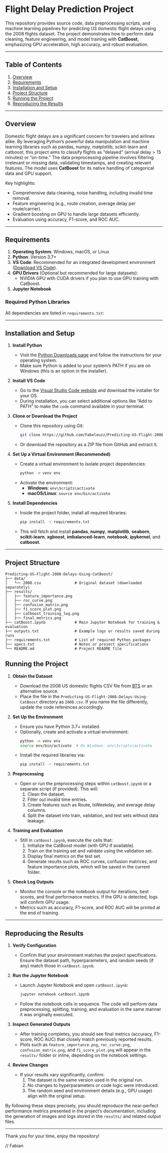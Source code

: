 # Flight Delay Prediction Project

This repository provides source code, data preprocessing scripts, and machine learning pipelines for predicting US domestic flight delays using the 2008 flights dataset. The project demonstrates how to perform data cleaning, feature engineering, and model training with **CatBoost**, emphasizing GPU acceleration, high accuracy, and robust evaluation.

---

## Table of Contents

1. [Overview](#overview)  
2. [Requirements](#requirements)  
3. [Installation and Setup](#installation-and-setup)  
4. [Project Structure](#project-structure)  
5. [Running the Project](#running-the-project)  
6. [Reproducing the Results](#reproducing-the-results)  


---

## Overview

Domestic flight delays are a significant concern for travelers and airlines alike. By leveraging Python’s powerful data manipulation and machine learning libraries such as pandas, numpy, matplotlib, scikit-learn and catboost, this project aims to classify flights as “delayed” (arrival delay > 15 minutes) or “on-time.” The data preprocessing pipeline involves filtering irrelevant or missing data, validating timestamps, and creating relevant features. The model uses **CatBoost** for its native handling of categorical data and GPU support.

Key highlights:
- Comprehensive data cleaning, noise handling, including invalid time removal.
- Feature engineering (e.g., route creation, average delay per route/carrier).
- Gradient boosting on GPU to handle large datasets efficiently.
- Evaluation using accuracy, F1-score, and ROC AUC.

---

## Requirements

1. **Operating System**: Windows, macOS, or Linux  
2. **Python**: Version 3.7+  
3. **VS Code**: Recommended for an integrated development environment ([Download VS Code](https://code.visualstudio.com/)).  
4. **GPU Drivers** (Optional but recommended for large datasets):  
   - NVIDIA GPU with CUDA drivers if you plan to use GPU training with CatBoost.
5. **Jupyter Notebook**

### Required Python Libraries

All dependencies are listed in `requirements.txt`:


---

## Installation and Setup

1. **Install Python**  
   - Visit the [Python Downloads page](https://www.python.org/downloads/) and follow the instructions for your operating system.
   - Make sure Python is added to your system’s PATH if you are on Windows (this is an option in the installer).

2. **Install VS Code**  
   - Go to the [Visual Studio Code website](https://code.visualstudio.com/) and download the installer for your OS.
   - During installation, you can select additional options like “Add to PATH” to make the `code` command available in your terminal.

3. **Clone or Download the Project**  
   - Clone this repository using Git:
     ```bash
     git clone https://github.com/Fabelouzz/Predicting-US-Flight-2008-Delays-Using-CatBoost
     ```
   - Or download the repository as a ZIP file from GitHub and extract it.

4. **Set Up a Virtual Environment (Recommended)**  
   - Create a virtual environment to isolate project dependencies:
     ```bash
     python -m venv env
     ```
   - Activate the environment:
     - **Windows**: `env\Scripts\activate`
     - **macOS/Linux**: `source env/bin/activate`

5. **Install Dependencies**  
   - Inside the project folder, install all required libraries:
     ```bash
     pip install -r requirements.txt
     ```
   - This will fetch and install **pandas**, **numpy**, **matplotlib**, **seaborn**, **scikit-learn**, **xgboost**, **imbalanced-learn**, **notebook**, **ipykernel**, and **catboost**.

---

## Project Structure

```plaintext
Predicting-US-Flight-2008-Delays-Using-CatBoost/
├── data/
│   └── 2008.csv               # Original dataset (downloaded separately)
├── results/
│   ├── feature_importance.png
│   ├── roc_curve.png
│   ├── confusion_matrix.png
│   ├── f1_score_plot.png
│   ├── catboost_training_log.png
│   ├── final_metrics.png
├── catBoost.ipynb             # Main Jupyter Notebook for training & evaluation
├── outputs.txt                # Example logs or results saved during runs
├── requirements.txt           # List of required Python packages
├── specs.txt                  # Notes or project specifications
└── README.md                  # Project README file
```
## Running the Project

1. **Obtain the Dataset**  
   - Download the 2008 US domestic flights CSV file from [BTS](https://www.kaggle.com/datasets/artomas/us-flights/data) or an alternative source.
   - Place the file in the `Predicting-US-Flight-2008-Delays-Using-CatBoost` directory as `2008.csv`. If you name the file differently, update the code references accordingly.

2. **Set Up the Environment**  
   - Ensure you have Python 3.7+ installed.  
   - Optionally, create and activate a virtual environment:
     ```bash
     python -m venv env
     source env/bin/activate  # On Windows: env\Scripts\activate
     ```
   - Install the required libraries via:
     ```bash
     pip install -r requirements.txt
     ```

3. **Preprocessing**  
   - Open or run the preprocessing steps within `catBoost.ipynb` or a separate script (if provided). This will:
     1. Clean the dataset.
     2. Filter out invalid time entries.
     3. Create features such as Route, IsWeekday, and average delay columns.
     4. Split the dataset into train, validation, and test sets without data leakage.

4. **Training and Evaluation**  
   - Still in `catBoost.ipynb`, execute the cells that:
     1. Initialize the CatBoost model (with GPU if available).
     2. Train on the training set and validate using the validation set.
     3. Display final metrics on the test set.
     4. Generate results such as ROC curves, confusion matrices, and feature importance plots, which will be saved in the current folder.

5. **Check Log Outputs**  
   - Monitor the console or the notebook output for iterations, best scores, and final performance metrics. If the GPU is detected, logs will confirm GPU usage.  
   - Metrics such as accuracy, F1-score, and ROC AUC will be printed at the end of training.

---

## Reproducing the Results

1. **Verify Configuration**  
   - Confirm that your environment matches the project specifications. Ensure the dataset path, hyperparameters, and random seeds (if any) match those in `catBoost.ipynb`.

2. **Run the Jupyter Notebook**  
   - Launch Jupyter Notebook and open `catBoost.ipynb`:
     ```bash
     jupyter notebook catBoost.ipynb
     ```
   - Follow the notebook cells in sequence. The code will perform data preprocessing, splitting, training, and evaluation in the same manner it was originally executed.

3. **Inspect Generated Outputs**  
   - After training completes, you should see final metrics (accuracy, F1-score, ROC AUC) that closely match previously reported results.  
   - Plots such as `feature_importance.png`, `roc_curve.png`, `confusion_matrix.png`, and `f1_score_plot.png` will appear in the `results/` folder or inline, depending on the notebook settings.

4. **Review Changes**  
   - If your results vary significantly, confirm:
     1. The dataset is the same version used in the original run.
     2. No changes to hyperparameters or code logic were introduced.
     3. The random seed and environment details (e.g., GPU usage) align with the original setup.

By following these steps precisely, you should reproduce the near-perfect performance metrics presented in the project’s documentation, including the generation of images and logs stored in the `results/` and related output files.

---
Thank you for your time, enjoy the repository! 

// Fabian



